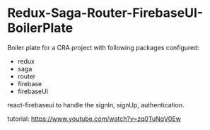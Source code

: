 # Redux-Saga-Router-FirebaseUI-BoilerPlate
Boiler plate for a CRA project with following packages configured:
  - redux 
  - saga
  - router
  - firebase
  - firebaseUI

react-firebaseui to handle the signIn, signUp, authentication.


tutorial: https://www.youtube.com/watch?v=zq0TuNqV0Ew


